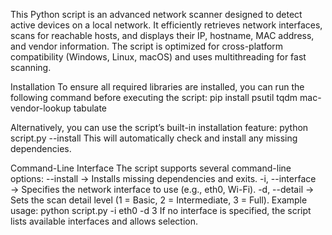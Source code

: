 This Python script is an advanced network scanner designed to detect active devices on a local network. It efficiently retrieves network interfaces, scans for reachable hosts, and displays their IP, hostname, MAC address, and vendor information. The script is optimized for cross-platform compatibility (Windows, Linux, macOS) and uses multithreading for fast scanning.

Installation
To ensure all required libraries are installed, you can run the following command before executing the script:
pip install psutil tqdm mac-vendor-lookup tabulate

Alternatively, you can use the script’s built-in installation feature:
python script.py --install
This will automatically check and install any missing dependencies.

Command-Line Interface
The script supports several command-line options:
--install → Installs missing dependencies and exits.
-i, --interface → Specifies the network interface to use (e.g., eth0, Wi-Fi).
-d, --detail → Sets the scan detail level (1 = Basic, 2 = Intermediate, 3 = Full).
Example usage:
python script.py -i eth0 -d 3
If no interface is specified, the script lists available interfaces and allows selection.
